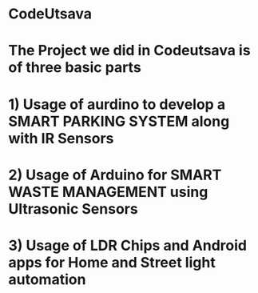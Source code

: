 # CodeUtsava
# The Project we did in Codeutsava is of three basic parts
# 1) Usage of aurdino to develop a SMART PARKING SYSTEM along with IR Sensors
# 2) Usage of Arduino for SMART WASTE MANAGEMENT using Ultrasonic Sensors
# 3) Usage of LDR Chips and Android apps for Home and Street light automation
